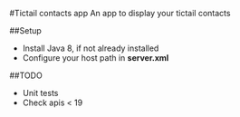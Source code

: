#Tictail contacts app
An app to display your tictail contacts

##Setup
* Install Java 8, if not already installed
* Configure your host path in **server.xml**


##TODO
- Unit tests
- Check apis < 19
